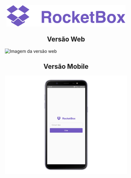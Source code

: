 <div style="display: flex;flex-direction: column;align-items: center">
<img src="./assets/logo.svg" alt="logo" />

## Versão Web

<img src="./assets/web.png" alt="Imagem da versão web" style="width: 400px;"/>

## Versão Mobile

<img src="./assets/mobile.png" alt="Imagem da versão mobile" style="width: 400px;"/>
</div>
